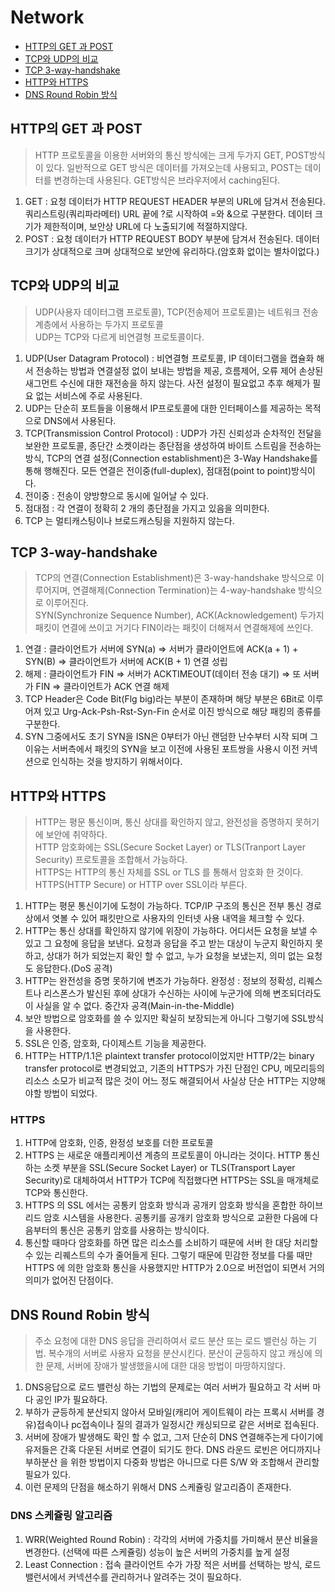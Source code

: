 # Network

- [HTTP의 GET 과 POST](#http의-get-과-post)
- [TCP와 UDP의 비교](#tcp와-udp의-비교)
- [TCP 3-way-handshake](#tcp-3-way-handshake)
- [HTTP와 HTTPS](#http와-https)
- [DNS Round Robin 방식](#dns-round-robin-방식)

## HTTP의 GET 과 POST

> HTTP 프로토콜을 이용한 서버와의 통신 방식에는 크게 두가지 GET, POST방식이 있다.
> 일반적으로 GET 방식은 데이터를 가져오는데 사용되고, POST는 데이터를 변경하는데 사용된다. GET방식은 브라우저에서 caching된다.

1. GET : 요청 데이터가 HTTP REQUEST HEADER 부분의 URL에 담겨서 전송된다. 쿼리스트링(쿼리파라메터) URL 끝에 ?로 시작하여 =와 &으로 구분한다. 데이터 크기가 제한적이며, 보안상 URL에 다 노출되기에 적절하지않다.
2. POST : 요청 데이터가 HTTP REQUEST BODY 부분에 담겨서 전송된다. 데이터 크기가 상대적으로 크며 상대적으로 보안에 유리하다.(암호화 없이는 별차이없다.)

## TCP와 UDP의 비교

> UDP(사용자 데이터그램 프로토콜), TCP(전송제어 프로토콜)는 네트워크 전송 계층에서 사용하는 두가지 프로토콜  
> UDP는 TCP와 다르게 비연결형 프로토콜이다.

1. UDP(User Datagram Protocol) : 비연결형 프로토콜, IP 데이터그램을 캡슐화 해서 전송하는 방법과 연결설정 없이 보내는 방법을 제공, 흐름제어, 오류 제어 손상된 새그먼트 수신에 대한 재전송을 하지 않는다. 사전 설정이 필요없고 추후 해제가 필요 없는 서비스에 주로 사용된다.
2. UDP는 단순히 포트들을 이용해서 IP프로토콜에 대한 인터페이스를 제공하는 목적으로 DNS에서 사용된다.
3. TCP(Transmission Control Protocol) : UDP가 가진 신뢰성과 순차적인 전달을 보완한 프로토콜, 종단간 소켓이라는 종단점을 생성하여 바이트 스트림을 전송하는 방식, TCP의 연결 설정(Connection establishment)은 3-Way Handshake를 통해 행해진다. 모든 연결은 전이중(full-duplex), 점대점(point to point)방식이다.
4. 전이중 : 전송이 양방향으로 동시에 일어날 수 있다.
5. 점대점 : 각 연결이 정확히 2 개의 종단점을 가지고 있음을 의미한다. 
6. TCP 는 멀티캐스팅이나 브로드캐스팅을 지원하지 않는다.

## TCP 3-way-handshake

> TCP의 연결(Connection Establishment)은 3-way-handshake 방식으로 이루어지며, 연결해제(Connection Termination)는 4-way-handshake 방식으로 이루어진다.  
> SYN(Synchronize Sequence Number), ACK(Acknowledgement) 두가지 패킷이 연결에 쓰이고 거기다 FIN이라는 패킷이 더해져서 연결해제에 쓰인다.

1. 연결 : 클라이언트가 서버에 SYN(a) => 서버가 클라이언트에 ACK(a + 1) + SYN(B) => 클라이언트가 서버에 ACK(B + 1) 연결 성립
2. 해제 : 클라이언트가 FIN => 서버가 ACKTIMEOUT(데이터 전송 대기) => 또 서버가 FIN => 클라이언트가 ACK 연결 해제
3. TCP Header은 Code Bit(Flg big)라는 부분이 존재하며 해당 부분은 6Bit로 이루어져 있고 Urg-Ack-Psh-Rst-Syn-Fin 순서로 이진 방식으로 해당 패킹의 종류를 구분한다.
4. SYN 그중에서도 초기 SYN을 ISN은 0부터가 아닌 랜덤한 난수부터 시작 되며 그 이유는 서버측에서 패킷의 SYN을 보고 이전에 사용된 포트쌍을 사용시 이전 커넥션으로 인식하는 것을 방지하기 위해서이다.

## HTTP와 HTTPS

> HTTP는 평문 통신이며, 통신 상대를 확인하지 않고, 완전성을 증명하지 못허기에 보안에 취약하다.  
> HTTP 암호화에는 SSL(Secure Socket Layer) or TLS(Tranport Layer Security) 프로토콜을 조합해서 가능하다.  
> HTTPS는 HTTP의 통신 자체를 SSL or TLS 를 통해서 암호화 한 것이다. HTTPS(HTTP Secure) or HTTP over SSL이라 부른다.

1. HTTP는 평문 통신이기에 도청이 가능하다. TCP/IP 구조의 통신은 전부 통신 경로 상에서 엿볼 수 있어 패킷만으로 사용자의 인터넷 사용 내역을 체크할 수 있다.
2. HTTP는 통신 상대를 확인하지 않기에 위장이 가능하다. 어디서든 요청을 보낼 수 있고 그 요청에 응답을 보낸다. 요청과 응답을 주고 받는 대상이 누군지 확인하지 못하고, 상대가 허가 되었는지 확인 할 수 없고, 누가 요청을 보냈는지, 의미 없는 요청도 응답한다.(DoS 공격)
3. HTTP는 완전성을 증명 못하기에 변조가 가능하다. 완정성 : 정보의 정확성, 리퀘스트나 리스폰스가 발신된 후에 상대가 수신하는 사이에 누군가에 의해 변조되더라도 이 사실을 알 수 없다. 중간자 공격(Main-in-the-Middle)
4. 보안 방법으로 암호화를 쓸 수 있지만 확실히 보장되는게 아니다 그렇기에 SSL방식을 사용한다.
5. SSL은 인증, 암호화, 다이제스트 기능을 제공한다.
6. HTTP는 HTTP/1.1은 plaintext transfer protocol이었지만 HTTP/2는 binary transfer protocol로 변경되었고, 기존의 HTTPS가 가진 단점인 CPU, 메모리등의 리소스 소모가 비교적 많은 것이 어느 정도 해결되어서 사실상 단순 HTTP는 지양해야할 방법이 되었다.

### HTTPS

1. HTTP에 암호화, 인증, 완정성 보호를 더한 프로토콜
2. HTTPS 는 새로운 애플리케이션 계층의 프로토콜이 아니라는 것이다. HTTP 통신하는 소켓 부분을 SSL(Secure Socket Layer) or TLS(Transport Layer Security)로 대체하여서 HTTP가 TCP에 직접했다면 HTTPS는 SSL을 매개체로 TCP와 통신한다.
3. HTTPS 의 SSL 에서는 공통키 암호화 방식과 공개키 암호화 방식을 혼합한 하이브리드 암호 시스템을 사용한다. 공통키를 공개키 암호화 방식으로 교환한 다음에 다음부터의 통신은 공통키 암호를 사용하는 방식이다.
4. 통신할 때마다 암호화를 하면 많은 리소스를 소비하기 때문에 서버 한 대당 처리할 수 있는 리퀘스트의 수가 줄어들게 된다. 그렇기 때문에 민감한 정보를 다룰 때만 HTTPS 에 의한 암호화 통신을 사용했지만 HTTP가 2.0으로 버전업이 되면서 거의 의미가 없어진 단점이다.

## DNS Round Robin 방식

> 주소 요청에 대한 DNS 응답을 관리하여서 로드 분산 또는 로드 밸런싱 하는  기법.
> 복수개의 서버로 사용자 요청을 분산시킨다. 분산이 균등하지 않고 캐싱에 의한 문제, 서버에 장애가 발생했을시에 대한 대응 방법이 마땅하지않다.

1. DNS응답으로 로드 밸런싱 하는 기법의 문제로는 여러 서버가 필요하고 각 서버 마다 공인 IP가 필요하다.
2. 부하가 균등하게 분산되지 않아서 모바일(캐리어 게이트웨이 라는 프록시 서버를 경유)접속이나 pc접속이나 질의 결과가 일정시간 캐싱되므로 같은 서버로 접속된다.
3. 서버에 장애가 발생해도 확인 할 수 없고, 그저 단순히 DNS 연결해주는게 다이기에 유저들은 간혹 다운된 서버로 연결이 되기도 한다. DNS 라운드 로빈은 어디까지나 부하분산 을 위한 방법이지 다중화 방법은 아니므로 다른 S/W 와 조합해서 관리할 필요가 있다.
4. 이런 문제의 단점을 해소하기 위해서 DNS 스케쥴링 알고리즘이 존재한다.

### DNS 스케쥴링 알고리즘

1. WRR(Weighted Round Robin) : 각각의 서버에 가중치를 가미해서 분산 비율을 변경한다. (선택에 따른 스케쥴링) 성능이 높은 서버의 가중치를 높게 설정
2. Least Connection :  접속 클라이언트 수가 가장 적은 서버를 선택하는 방식, 로드 밸런서에서 커넥션수를 관리하거나 알려주는 것이 필요하다.